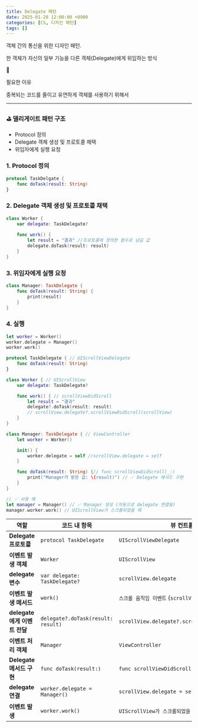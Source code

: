 ```yaml
---
title: Delegate 패턴
date: 2025-01-28 12:00:00 +0900
categories: [CS, 디자인 패턴]
tags: []
---
```


객체 간의 통신을 위한 디자인 패턴.

한 객체가 자신의 일부 기능을 다른 객체(Delegate)에게 위임하는 방식

<aside>
📎

필요한 이유

중복되는 코드를 줄이고 유연하게 객체를 사용하기 위해서

</aside>

---

### ⛳ 델리게이트 패턴 구조

- Protocol 정의
- Delegate 객체 생성 및 프로토콜 채택
- 위임자에게 실행 요청

### 1. Protocol 정의

```swift
protocol TaskDelgate {
	func doTask(result: String)
}
```

### 2. Delegate 객체 생성 및 프로토콜 채택

```swift
class Worker {
	var delegate: TaskDelegate?
	
	func work() {
		let result = "결과" //프로토콜에 정의한 함수로 넘길 값
		delegate.doTask(result: result)
	}
}
```

### 3. 위임자에게 실행 요청

```swift
class Manager: TaskDelegate {
	func doTask(result: String) {
		print(result)
	}
}
```

### 4. 실행

```swift
let worker = Worker()
worker.delegate = Manager()
worker.work()
```

```swift
protocol TaskDelegate { // UIScrollViewDelegate
    func doTask(result: String)
}

class Worker { // UIScrollView
    var delegate: TaskDelegate?

    func work() { // scrollViewDidScroll
        let result = "결과"
        delegate?.doTask(result: result) 
        // scrollView.delegate?.scrollViewDidScroll(scrollView)
    }
}

class Manager: TaskDelegate { // ViewController
    let worker = Worker()

    init() {
        worker.delegate = self //scrollView.delegate = self
    }

    func doTask(result: String) {// func scrollViewDidScroll(_:)
        print("Manager가 받은 값: \(result)") // ✅ Delegate 메서드 구현
    }
}

// ✅ 사용 예
let manager = Manager() // ✅ Manager 생성 (자동으로 delegate 연결됨)
manager.worker.work() // UIScrollView가 스크롤되었을 때

```


| 역할 | 코드 내 항목 | 뷰 컨트롤러 대응 항목 |
| --- | --- | --- |
| **Delegate 프로토콜** | `protocol TaskDelegate` | `UIScrollViewDelegate` |
| **이벤트 발생 객체** | `Worker` | `UIScrollView` |
| **delegate 변수** | `var delegate: TaskDelegate?` | `scrollView.delegate` |
| **이벤트 발생 메서드** | `work()` | `스크롤 움직임 이벤트` (`scrollViewDidScroll`) |
| **delegate에게 이벤트 전달** | `delegate?.doTask(result: result)` | `scrollView.delegate?.scrollViewDidScroll(scrollView)` |
| **이벤트 처리 객체** | `Manager` | `ViewController` |
| **Delegate 메서드 구현** | `func doTask(result:)` | `func scrollViewDidScroll(_:)` |
| **delegate 연결** | `worker.delegate = Manager()` | `scrollView.delegate = self` |
| **이벤트 발생** | `worker.work()` | `UIScrollView가 스크롤되었을 때` |

